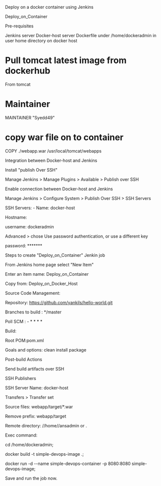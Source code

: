 Deploy on a docker container using Jenkins

Deploy_on_Container

Pre-requisites

Jenkins server
Docker-host server
Dockerfile under /home/dockeradmin in user home directory on docker host

# Pull tomcat latest image from dockerhub 

From tomcat

# Maintainer

MAINTAINER "Syedd49" 

# copy war file on to container 

COPY ./webapp.war /usr/local/tomcat/webapps

Integration between Docker-host and Jenkins

Install "publish Over SSH"

Manage Jenkins > Manage Plugins > Available > Publish over SSH

Enable connection between Docker-host and Jenkins

Manage Jenkins > Configure System > Publish Over SSH > SSH Servers

SSH Servers: - Name: docker-host

Hostname:<ServerIP>

username: dockeradmin

Advanced > chose Use password authentication, or use a different key

password: *******

Steps to create "Deploy_on_Container" Jenkin job

From Jenkins home page select "New Item"

Enter an item name: Deploy_on_Container

Copy from: Deploy_on_Docker_Host

Source Code Management:

Repository: https://github.com/yankils/hello-world.git

Branches to build : */master

Poll SCM : - * * * *

Build:

Root POM:pom.xml

Goals and options: clean install package

Post-build Actions

Send build artifacts over SSH

SSH Publishers

SSH Server Name: docker-host

Transfers > Transfer set

Source files: webapp/target/*.war

Remove prefix: webapp/target

Remote directory: //home//ansadmin or .

Exec command:

cd /home/dockeradmin;

docker build -t simple-devops-image .; 

docker run -d --name simple-devops-container -p 8080:8080 simple-devops-image;

Save and run the job now.
